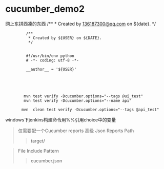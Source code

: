 # cucumber_demo2
网上东拼西凑的东西
              /**
              * Created by 136187300@qq.com on ${date}. 
              */

             /**
              * Created by ${USER} on ${DATE}.  
              */
 
 
             #!/usr/bin/env python
             # -*- coding: utf-8 -*-

             __author__ = '${USER}'



 
 
            mvn test verify -Dcucumber.options="--tags @ui_test"
            mvn test verify -Dcucumber.options="--name api"

           mvn  clean test verify -Dcucumber.options="--tags @api_test"
windows下jenkins构建命令用%%引用choice中的变量
>仅需要配一个Cucumber reports
>高级 Json Reports Path
>>target/


>File Include Pattern
>>cucumber.json
